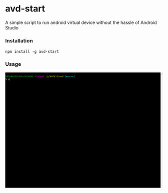 # avd-start
A simple script to run android virtual device without the hassle of Android Studio
### Installation
```
npm install -g avd-start
```
### Usage
![avd-start usage](https://raw.githubusercontent.com/riazXrazor/avd-start/master/avd-start.gif)